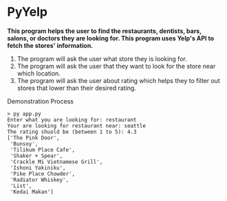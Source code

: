 # PyYelp

**This program helps the user to find the restaurants, dentists, bars, salons, or doctors they are looking for. This program uses Yelp's API to fetch the stores' information.**
1. The program will ask the user what store they is looking for.
2. The program will ask the user that they want to look for the store near which location.
3. The program will ask the user about rating which helps they to filter out stores that lower than their desired rating.

Demonstration Process
```
> py app.py
Enter what you are looking for: restaurant
Your are looking for restaurant near: seattle
The rating shuold be (between 1 to 5): 4.3
['The Pink Door',
 'Bunsoy',
 'Tilikum Place Cafe',
 'Shaker + Spear',
 'Crackle Mi Vietnamese Grill',
 'Ishoni Yakiniku',
 'Pike Place Chowder',
 'Radiator Whiskey',
 'List',
 'Kedai Makan']
